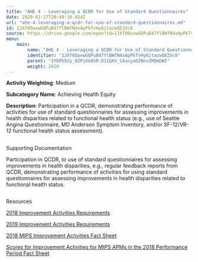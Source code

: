 ```yaml
---
title: "AHE 4 - Leveraging a QCDR for Use of Standard Questionnaires"
date: 2020-02-27T20:49:10.424Z
url: "ahe-4-leveraging-a-qcdr-for-use-of-standard-questionnaires.md"
id: 1JXf8OaxwGQPuB47YlBWfN4xApPkTvHy6itazwQEZXc0
source: https://drive.google.com/open?id=1JXf8OaxwGQPuB47YlBWfN4xApPkTvHy6itazwQEZXc0
menu:
    main:
        name: "AHE 4 - Leveraging a QCDR for Use of Standard Questionnaires"
        identifier: "1JXf8OaxwGQPuB47YlBWfN4xApPkTvHy6itazwQEZXc0"
        parent: "1YbPb92y_0ZPiXk8hR-D11GKV_1AacyaOZNnv2MQmDWI"
        weight: 2620
---
```









**Activity Weighting**: Medium

**Subcategory Name**: Achieving Health Equity

**Description**: Participation in a QCDR, demonstrating performance of activities for use of standard questionnaires for assessing improvements in health disparities related to functional health status (e.g., use of Seattle Angina Questionnaire, MD Anderson Symptom Inventory, and/or SF-12/VR-12 functional health status assessment).







## 

Supporting Documentation

Participation in QCDR, to use of standard questionnaires for assessing improvements in health disparities, e.g., regular feedback reports from QCDR, demonstrating performance of activities for using standard questionnaires for assessing improvements in health disparities related to functional health status.







## 

Resources

[2018 Improvement Activities Requirements](https://qpp.cms.gov/mips/improvement-activities?py=2018)

[2019 Improvement Activities Requirements](https://qpp.cms.gov/mips/improvement-activities?py=2019)

[2018 MIPS Improvement Activities Fact Sheet](https://qpp.cms.gov/resource/2018%20MIPS%20Improvement%20Activities%20Fact%20Sheet)

[Scores for Improvement Activities for MIPS APMs in the 2018 Performance Period Fact Sheet](https://qpp.cms.gov/resource/2018%20MIPS%20APMs%20improvement%20Activities%20scores%20fact%20sheet)

